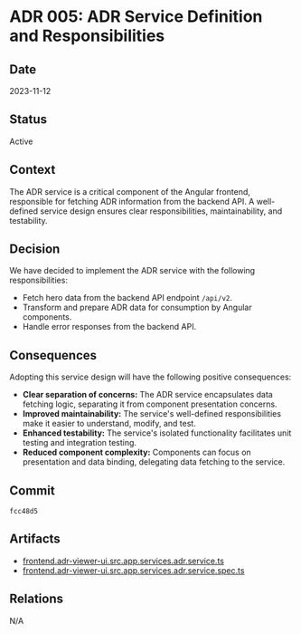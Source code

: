 # ADR 005: ADR Service Definition and Responsibilities

## Date

2023-11-12

## Status

Active

## Context

The ADR service is a critical component of the Angular frontend, responsible for fetching ADR information from the backend API. A well-defined service design ensures clear responsibilities, maintainability, and testability.

## Decision

We have decided to implement the ADR service with the following responsibilities:

- Fetch hero data from the backend API endpoint `/api/v2`.
- Transform and prepare ADR data for consumption by Angular components.
- Handle error responses from the backend API.

## Consequences

Adopting this service design will have the following positive consequences:

- **Clear separation of concerns:** The ADR service encapsulates data fetching logic, separating it from component presentation concerns.
- **Improved maintainability:** The service's well-defined responsibilities make it easier to understand, modify, and test.
- **Enhanced testability:** The service's isolated functionality facilitates unit testing and integration testing.
- **Reduced component complexity:** Components can focus on presentation and data binding, delegating data fetching to the service.

## Commit

`fcc48d5`

## Artifacts

- [frontend.adr-viewer-ui.src.app.services.adr.service.ts](../../frontend/adr-viewer-ui/src/app/services/adr.service.ts)
- [frontend.adr-viewer-ui.src.app.services.adr.service.spec.ts](../../frontend/adr-viewer-ui/src/app/services/adr.service.spec.ts)


## Relations

N/A